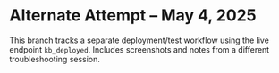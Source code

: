 # Alternate Attempt – May 4, 2025

This branch tracks a separate deployment/test workflow using the live endpoint `kb_deployed`. Includes screenshots and notes from a different troubleshooting session.

